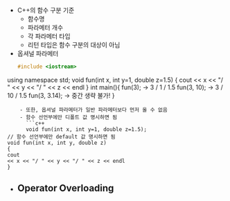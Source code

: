 - C++의 함수 구분 기준
	- 함수명
	- 파라메터 개수
	- 각 파라메터 타입
	- 리턴 타입은 함수 구분의 대상이 아님
- 옵셔널 파라메터
  ```c++
  #include <iostream>
using namespace std;
void fun(int x, int y=1, double z=1.5)
{
cout
<< x << "/ " << y << "/ " << z << endl
}
int main(){
fun(3); -> 3 / 1 / 1.5
fun(3, 10); -> 3 / 10 / 1.5
fun(3, 3.14); -> 중간 생략 불가!
}
```
	- 또한, 옵셔널 파라메터가 일반 파라메터보다 먼저 올 수 없음
	- 함수 선언부에만 디폴트 값 명시하면 됨
	  ```c++
	  void fun(int x, int y=1, double z=1.5);
// 함수 선언부에만 default 값 명시하면 됨
void fun(int x, int y, double z)
{
cout
<< x << "/ " << y << "/ " << z << endl
}
```
- Operator Overloading
	- 
